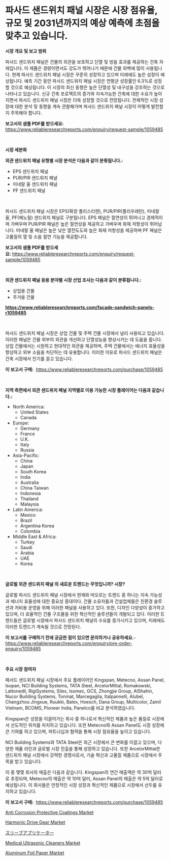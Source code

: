 <p><h1>파사드 샌드위치 패널 시장은 시장 점유율, 규모 및 2031년까지의 예상 예측에 초점을 맞추고 있습니다.</h1></p><p><strong>시장 개요 및 보고 범위</strong></p>
<p><p>파사드 샌드위치 패널은 건물의 외관을 보호하고 단열 및 방음 효과를 제공하는 건축 자재입니다. 이 제품은 경량이면서도 강도가 뛰어나기 때문에 건물 외벽에 많이 사용됩니다. 현재 파사드 샌드위치 패널 시장은 꾸준히 성장하고 있으며 미래에도 높은 성장이 예상됩니다. 예측 기간 동안 파사드 샌드위치 패널 시장은 연평균 성장률인 6.3%로 성장할 것으로 예상됩니다. 이 시장의 최신 동향은 높은 단열성 및 내구성을 강조하는 것으로 나타나고 있습니다. 신규 건축 프로젝트의 증가와 지속가능한 건축에 대한 수요가 높아지면서 파사드 샌드위치 패널 시장은 더욱 성장할 것으로 전망됩니다. 전체적인 시장 성장에 대한 분석 및 동향을 계속 관찰해가며 파사드 샌드위치 패널 시장이 어떻게 발전할지 주목해야 합니다.</p></p>
<p><strong>보고서의 샘플 PDF를 받으세요:</strong> <a href="https://www.reliableresearchreports.com/enquiry/request-sample/1059485">https://www.reliableresearchreports.com/enquiry/request-sample/1059485</a></p>
<p>&nbsp;</p>
<p><strong>시장 세분화</strong></p>
<p><strong>외관 샌드위치 패널 유형별 시장 분석은 다음과 같이 분류됩니다.:</strong></p>
<p><ul><li>EPS 샌드위치 패널</li><li>PUR/PIR 샌드위치 패널</li><li>미네랄 울 샌드위치 패널</li><li>PF 샌드위치 패널</li></ul></p>
<p>&nbsp;</p>
<p><p>파사드 샌드위치 패널 시장은 EPS(확장 폴리스티렌), PUR/PIR(폴리우레탄), 미네랄 울, PF(페노릴) 샌드위치 패널로 구분됩니다. EPS 패널은 절연성이 뛰어나고 경제적이며 가벼우며 PUR/PIR 패널은 높은 절연성을 제공하고 가벼우며 화재 저항성이 뛰어납니다. 미네랄 울 패널은 높은 낮은 열전도도와 높은 화재 저항성을 제공하며 PF 패널은 고품질의 열 및 소음 절연 기능을 제공합니다.</p></p>
<p><strong>보고서의 샘플 PDF를 받으세요:</strong>&nbsp;<a href="https://www.reliableresearchreports.com/enquiry/request-sample/1059485">https://www.reliableresearchreports.com/enquiry/request-sample/1059485</a></p>
<p>&nbsp;</p>
<p><strong> 외관 샌드위치 패널 응용 분야별 시장 산업 조사는 다음과 같이 분류됩니다.:</strong></p>
<p><ul><li>상업용 건물</li><li>주거용 건물</li></ul></p>
<p><strong><a href="https://www.reliableresearchreports.com/facade-sandwich-panels-r1059485">https://www.reliableresearchreports.com/facade-sandwich-panels-r1059485</a></strong></p>
<p>&nbsp;</p>
<p><p>파사드 샌드위치 패널 시장은 상업 건물 및 주택 건물 시장에서 널리 사용되고 있습니다. 이러한 패널은 건물 외부의 외관을 개선하고 단열성능을 향상시키는 데 도움을 줍니다. 상업 건물에서는 시원하고 현대적인 외관을 제공하며, 주택 건물에서는 에너지 효율성을 향상하고 외부 소음을 차단하는 데 유용합니다. 이러한 이유로 파사드 샌드위치 패널은 건축 시장에서 인기를 끌고 있습니다.</p></p>
<p><strong>이 보고서 구매:</strong>&nbsp; <a href="https://www.reliableresearchreports.com/purchase/1059485">https://www.reliableresearchreports.com/purchase/1059485</a></p>
<p>&nbsp;</p>
<p><strong>지역 측면에서 외관 샌드위치 패널 지역별로 이용 가능한 시장 플레이어는 다음과 같습니다.:</strong></p>
<p><ul>
    <li>
        North America:
        <ul>
            <li>United States</li>
            <li>Canada</li>
        </ul>
    </li>
    <li>
        Europe:
        <ul>
            <li>Germany</li>
            <li>France</li>
            <li>U.K.</li>
            <li>Italy</li>
            <li>Russia</li>
        </ul>
    </li>
    <li>
        Asia-Pacific:
        <ul>
            <li>China</li>
            <li>Japan</li>
            <li>South Korea</li>
            <li>India</li>
            <li>Australia</li>
            <li>China Taiwan</li>
            <li>Indonesia</li>
            <li>Thailand</li>
            <li>Malaysia</li>
        </ul>
    </li>
    <li>
        Latin America:
        <ul>
            <li>Mexico</li>
            <li>Brazil</li>
            <li>Argentina Korea</li>
            <li>Colombia</li>
        </ul>
    </li>
    <li>
        Middle East & Africa:
        <ul>
            <li>Turkey</li>
            <li>Saudi</li>
            <li>Arabia</li>
            <li>UAE</li>
            <li>Korea</li>
        </ul>
    </li>
    </ul></p>
<p>&nbsp;</p>
<p><strong>글로벌 외관 샌드위치 패널 의 새로운 트렌드는 무엇입니까? 시장?</strong></p>
<p><p>글로벌 파사드 샌드위치 패널 시장에서 현재와 떠오르는 트렌드 중 하나는 지속 가능성과 에너지 효율성에 대한 중요성 증대이다. 건물 소유자들과 건설업체들은 친환경 솔루션과 저비용 운영을 위해 이러한 패널을 사용하고 있다. 또한, 디자인 다양성이 증가하고 있으며, 더 효율적인 건물 구조물을 위한 혁신적인 솔루션들이 개발되고 있다. 이러한 트렌드들은 글로벌 시장에서 파사드 샌드위치 패널의 수요를 증가시키고 있으며, 미래에도 이러한 트렌드가 계속될 것으로 전망된다.</p></p>
<p><strong>이 보고서를 구매하기 전에 궁금한 점이 있으면 문의하거나 공유하세요.</strong>- <a href="https://www.reliableresearchreports.com/enquiry/pre-order-enquiry/1059485">https://www.reliableresearchreports.com/enquiry/pre-order-enquiry/1059485</a></p>
<p>&nbsp;</p>
<p><strong>주요 시장 참여자</strong></p>
<p><p>패서드 샌드위치 패널 시장에서 주요 플레이어인 Kingspan, Metecno, Assan Panel, Isopan, NCI Building Systems, TATA Steel, ArcelorMittal, Romakowski, Lattonedil, RigiSystems, Silex, Isomec, GCS, Zhongjie Group, AlShahin, Nucor Building Systems, Tonmat, Marcegaglia, Italpannelli, Alubel, Changzhou Jingxue, Ruukki, Balex, Hoesch, Dana Group, Multicolor, Zamil Vietnam, BCOMS, Pioneer India, Panelco를 비교 분석하였습니다. </p><p>Kingspan은 성장을 이끌어가는 회사 중 하나로서 혁신적인 제품과 높은 품질로 시장에서 선도적인 위치를 차지하고 있습니다. 또한 Metecno와 Assan Panel도 시장 성장에 큰 기여를 하고 있으며, 파트너십과 협력을 통해 시장 점유율을 높이고 있습니다.</p><p>NCI Building Systems와 TATA Steel은 최근 시장에서 큰 변화를 이끌고 있으며, 다양한 제품 라인과 글로벌 시장 진출을 통해 성장하고 있습니다. 또한 ArcelorMittal은 샌드위치 패널 시장에서 강력한 경쟁사로서, 기술 혁신과 고품질 제품으로 시장에서 주목을 받고 있습니다.</p><p>이 중 몇몇 회사의 매출은 다음과 같습니다. Kingspan의 연간 매출액은 약 30억 달러로 추정되며, Metecno의 매출은 약 10억 달러, Assan Panel의 매출은 약 5억 달러로 예상됩니다. 이 회사들은 안정적인 시장 성장과 혁신적인 제품으로 시장에서 선두를 유지하고 있습니다.</p></p>
<p><strong>이 보고서 구매:</strong>&nbsp;&nbsp;<a href="https://www.reliableresearchreports.com/purchase/1059485">https://www.reliableresearchreports.com/purchase/1059485</a></p>
<p><p><a href="https://issuu.com/reportprime-2/docs/anti-corrosion-protective-coatings-market-size-203">Anti Corrosion Protective Coatings Market</a></p><p><a href="https://github.com/khayangel/Market-Research-Report-List-3/blob/main/harmonic-drive-gear-market.md">Harmonic Drive Gear Market</a></p><p><a href="https://github.com/vlcostes/Market-Research-Report-List-1/blob/main/719383831573.md">スリーブアプリケーター</a></p><p><a href="https://forested-sushi-9b0.notion.site/Decoding-Medical-Ultrasonic-Cleaners-Market-Metrics-Market-Share-Trends-and-Growth-Patterns-549785af0974495ca0b1aeb6502bfc95">Medical Ultrasonic Cleaners Market</a></p><p><a href="https://issuu.com/reportprime-2/docs/aluminum-foil-paper-market-size-2030.pptx">Aluminum Foil Paper Market</a></p></p>